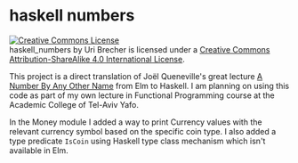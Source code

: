 # haskell numbers

<a rel="license" href="http://creativecommons.org/licenses/by-sa/4.0/"><img alt="Creative Commons License" style="border-width:0" src="https://i.creativecommons.org/l/by-sa/4.0/88x31.png" /></a><br /><span xmlns:dct="http://purl.org/dc/terms/" href="http://purl.org/dc/dcmitype/Text" property="dct:title" rel="dct:type">haskell_numbers</span> by <span xmlns:cc="http://creativecommons.org/ns#" property="cc:attributionName">Uri Brecher</span> is licensed under a <a rel="license" href="http://creativecommons.org/licenses/by-sa/4.0/">Creative Commons Attribution-ShareAlike 4.0 International License</a>.

This project is a direct translation of Joël Queneville's great
lecture [A Number By Any Other Name](https://www.youtube.com/watch?v=WnTw0z7rD3E&t=) from Elm to Haskell.
I am planning on using this code as part of my own lecture in
Functional Programming course at the Academic College of Tel-Aviv Yafo.

In the Money module I added a way to print Currency values
with the relevant currency symbol based on the specific coin type.
I also added a type predicate `IsCoin` using Haskell type class mechanism
which isn't available in Elm.

